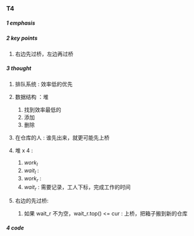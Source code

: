### T4

##### 1 emphasis



##### 2 key points

1. 右边先过桥，左边再过桥

##### 3 thought

1. 排队系统 : 效率低的优先
2. 数据结构 ：堆
   1. 找到效率最低的
   2. 添加
   3. 删除

3. 在仓库的人 : 谁先出来，就更可能先上桥
4. 堆 x 4 : 
   1. $work_l$
   2. $wait_l$ : 
   3. $work_r$ : 
   4. $wait_r$ : 需要记录，工人下标，完成工作的时间
5. 右边的先过桥:
   1. 如果 wait_r 不为空，wait_r.top() <= cur : 上桥，把箱子搬到新的仓库

##### 4 code

```cpp

```

